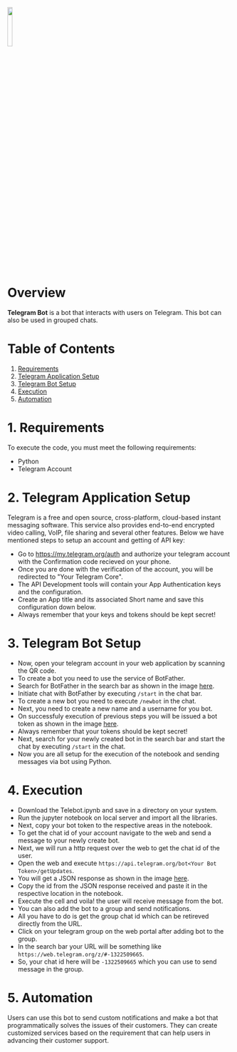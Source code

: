 <a href="https://github.com/insaid2018/automation-projects/tree/main/python-codes/telegram-bot"><img width=15% src="https://raw.githubusercontent.com/insaid2018/automation-projects/main/python-codes/telegram-bot/images/logo.png"></a>

# Overview
**Telegram Bot** is a bot that interacts with users on Telegram. This bot can also be used in grouped chats.

# Table of Contents
1. [Requirements](#Section1)<br>
2. [Telegram Application Setup](#Section2)<br>
3. [Telegram Bot Setup](#Section3)<br>
4. [Execution](#Section4)<br>
5. [Automation](#Section5)</br>

<a name=Section1></a>
# 1. Requirements

To execute the code, you must meet the following requirements:

- Python
- Telegram Account

<a name=Section2></a>
# 2. Telegram Application Setup

Telegram is a free and open source, cross-platform, cloud-based instant messaging software. This service also provides end-to-end encrypted video calling, VoIP, file sharing and several other features. Below we have mentioned steps to setup an account and getting of API key: 

- Go to https://my.telegram.org/auth and authorize your telegram account with the Confirmation code recieved on your phone.
- Once you are done with the verification of the account, you will be redirected to "Your Telegram Core".
- The API Development tools will contain your App Authentication keys and the configuration.
- Create an App title and its associated Short name and save this configuration down below.
- Always remember that your keys and tokens should be kept secret!

<a name=Section3></a>
# 3. Telegram Bot Setup

- Now, open your telegram account in your web application by scanning the QR code.
- To create a bot you need to use the service of BotFather.
- Search for BotFather in the search bar as shown in the image <a href="https://raw.githubusercontent.com/insaid2018/automation-projects/main/python-codes/telegram-bot/images/BotFather.PNG">here</a>.
- Initiate chat with BotFather by executing ```/start``` in the chat bar.
- To create a new bot you need to execute ```/newbot``` in the chat.
- Next, you need to create a new name and a username for you bot.
- On successfuly execution of previous steps you will be issued a bot token as shown in the image <a href="https://raw.githubusercontent.com/insaid2018/automation-projects/main/python-codes/telegram-bot/images/Create%20Bot.PNG">here</a>.
- Always remember that your tokens should be kept secret!
- Next, search for your newly created bot in the search bar and start the chat by executing ```/start``` in the chat.
- Now you are all setup for the execution of the notebook and sending messages via bot using Python.


<a name=Section4></a>
# 4. Execution

- Download the Telebot.ipynb and save in a directory on your system.
- Run the jupyter notebook on local server and import all the libraries.
- Next, copy your bot token to the respective areas in the notebook.
- To get the chat id of your account navigate to the web and send a message to your newly create bot.
- Next, we will run a http request over the web to get the chat id of the user.
- Open the web and execute ```https://api.telegram.org/bot<Your Bot Token>/getUpdates```.
- You will get a JSON response as shown in the image <a href="https://raw.githubusercontent.com/insaid2018/automation-projects/main/python-codes/telegram-bot/images/Get%20Updates.PNG">here</a>.
- Copy the id from the JSON response received and paste it in the respective location in the notebook.
- Execute the cell and voila! the user will receive message from the bot.
- You can also add the bot to a group and send notifications.
- All you have to do is get the group chat id which can be retireved directly from the URL.
- Click on your telegram group on the web portal after adding bot to the group.
- In the search bar your URL will be something like ```https://web.telegram.org/z/#-1322509665```.
- So, your chat id here will be ```-1322509665``` which you can use to send message in the group.
  
<a name=Section5></a>
# 5. Automation

Users can use this bot to send custom notifications and make a bot that programmatically solves the issues of their customers. 
They can create customized services based on the requirement that can help users in advancing their customer support.
